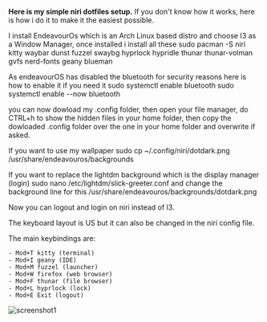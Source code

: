 **Here is my simple niri dotfiles setup.**
If you don't know how it works, here is how i do it to make it the easiest possible.

I install EndeavourOs which is an Arch Linux based distro and choose I3 as a Window Manager, once installed i install all these
sudo pacman -S niri kitty waybar dunst fuzzel swaybg hyprlock hypridle thunar thunar-volman gvfs nerd-fonts geany blueman

As endeavourOS has disabled the bluetooth for security reasons here is how to enable it if you need it
sudo systemctl enable bluetooth
sudo systemctl enable --now bluetooth

you can now dowload my .config folder, 
then open your file manager, do CTRL+h to show the hidden files in your home folder, 
then copy the dowloaded .config folder over the one in your home folder and overwrite if asked.

If you want to use my wallpaper 
sudo cp ~/.config/niri/dotdark.png /usr/share/endeavouros/backgrounds

If you want to replace the lightdm background which is the display manager (login)
sudo nano /etc/lightdm/slick-greeter.conf
and change the background line for this
/usr/share/endeavouros/backgrounds/dotdark.png

Now you can logout and login on niri instead of I3.

The keyboard layout is US but it can also be changed in the niri config file.

The main keybindings are:
     
    - Mod+T kitty (terminal)
    - Mod+I geany (IDE)
    - Mod+M fuzzel (launcher)
    - Mod+W firefox (web browser)
    - Mod+F thunar (file browser)
    - Mod+L hyprlock (lock)
    - Mod+E Exit (logout)
    
![screenshot1](https://github.com/visnudeva/dot-files/blob/main/screenshot.png)

